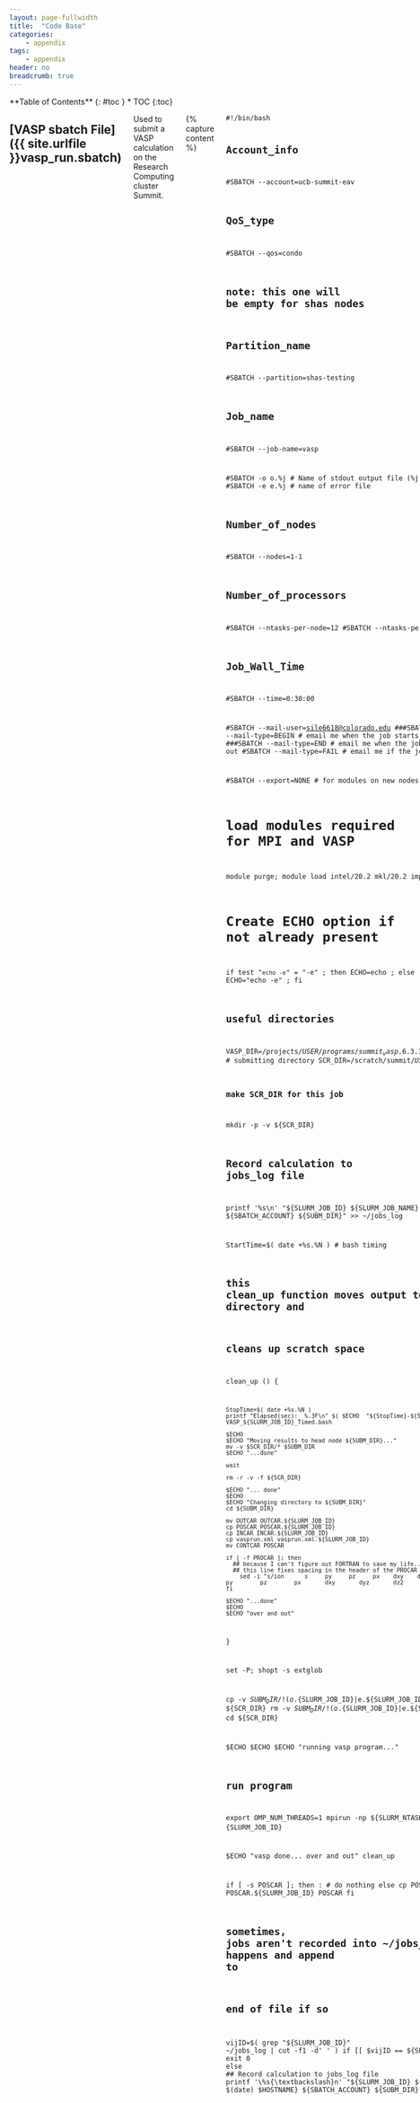 ```yaml
---
layout: page-fullwidth
title:  "Code Base"
categories:
    - appendix
tags:
    - appendix
header: no
breadcrumb: true
---
```

<div class="row">
<div class="medium-4 medium-push-8 columns" markdown="1">
<div class="panel radius" markdown="1">
**Table of Contents**
{: #toc }
*  TOC
{:toc}
</div>
</div><!-- /.medium-4.columns -->

<div class="medium-8 medium-pull-4 columns" markdown="1">

## [VASP sbatch File]({{ site.urlfile }}vasp_run.sbatch)

Used to submit a VASP calculation on the Research Computing cluster Summit.

{% capture content %}
<div class="language-bash highlighter-rouge">
<div class="highlight">
<pre class="highlight">
<code>#!/bin/bash

## Account_info
#SBATCH --account=ucb-summit-eav

## QoS_type
#SBATCH --qos=condo

## note: this one will be empty for shas nodes
## Partition_name
#SBATCH --partition=shas-testing

## Job_name
#SBATCH --job-name=vasp

#SBATCH -o o.%j                 # Name of stdout output file (%j expands to jobId)
#SBATCH -e e.%j                 # name of error file

## Number_of_nodes
#SBATCH --nodes=1-1

## Number_of_processors
#SBATCH --ntasks-per-node=12
#SBATCH --ntasks-per-socket=12

## Job_Wall_Time
#SBATCH --time=0:30:00

#SBATCH --mail-user=sile6618@colorado.edu
###SBATCH --mail-type=BEGIN     # email me when the job starts, commented out
###SBATCH --mail-type=END       # email me when the job finishes, commented out
#SBATCH --mail-type=FAIL        # email me if the job fails

#SBATCH --export=NONE                   # for modules on new nodes

# load modules required for MPI and VASP
module purge; module load intel/20.2  mkl/20.2  impi/19.8

# Create ECHO option if not already present
if test "`echo -e`" = "-e" ; then ECHO=echo ; else ECHO="echo -e" ; fi

## useful directories
VASP_DIR=/projects/$USER/programs/summit_vasp.6.3.1_O2_intel20/bin/vasp_std
SUBM_DIR=$PWD # submitting directory
SCR_DIR=/scratch/summit/$USER/${SLURM_JOB_ID}

### make SCR_DIR for this job
mkdir -p -v ${SCR_DIR}

## Record calculation to jobs_log file
printf '%s\n' "${SLURM_JOB_ID}  ${SLURM_JOB_NAME}  $(date)  $HOSTNAME    ${SBATCH_ACCOUNT}  ${SUBM_DIR}" >> ~/jobs_log

StartTime=$( date +%s.%N ) # bash timing 
## this clean_up function moves output to the submitting directory and
## cleans up scratch space
clean_up () {

    StopTime=$( date +%s.%N )
    printf "Elapsed(sec):  %.3F\n" $( $ECHO  "${StopTime}-${StartTime}"|bc ) >
    VASP_${SLURM_JOB_ID}_Timed.bash

    $ECHO
    $ECHO "Moving results to head node ${SUBM_DIR}..."
    mv -v $SCR_DIR/* $SUBM_DIR
    $ECHO "...done"

    wait

    rm -r -v -f ${SCR_DIR}

    $ECHO "... done"
    $ECHO
    $ECHO "Changing directory to ${SUBM_DIR}"
    cd ${SUBM_DIR}

    mv OUTCAR OUTCAR.${SLURM_JOB_ID}
    cp POSCAR POSCAR.${SLURM_JOB_ID}
    cp INCAR INCAR.${SLURM_JOB_ID}
    cp vasprun.xml vasprun.xml.${SLURM_JOB_ID}
    mv CONTCAR POSCAR

    if [ -f PROCAR ]; then
      ## because I can't figure out FORTRAN to save my life...:
      ## this line fixes spacing in the header of the PROCAR file
        sed -i "s/ion      s     py     pz     px    dxy    dyz    dz2   dxz    dx2    tot/ions   py        pz        px       dxy       dyz       dz2       dxz       dx2      tot/g" PROCAR
    fi

    $ECHO "...done"
    $ECHO
    $ECHO "over and out"
}

set -P; shopt -s extglob

cp -v ${SUBM_DIR}/!(o.${SLURM_JOB_ID}|e.${SLURM_JOB_ID}|README) ${SCR_DIR}
rm -v ${SUBM_DIR}/!(o.${SLURM_JOB_ID}|e.${SLURM_JOB_ID}|README)
cd ${SCR_DIR}

$ECHO
$ECHO
$ECHO "running vasp program..."
## run program
export OMP_NUM_THREADS=1
mpirun -np ${SLURM_NTASKS} ${VASP_DIR} > screen.${SLURM_JOB_ID}

$ECHO "vasp done... over and out"
 clean_up

if [ -s POSCAR ]; then
        : # do nothing 
else
        cp POSCAR POSCAR.empty
        cp POSCAR.${SLURM_JOB_ID} POSCAR
fi

## sometimes, jobs aren't recorded into ~/jobs_log; check if this happens and append to
## end of file if so
vijID=$( grep "${SLURM_JOB_ID}" ~/jobs_log | cut -f1 -d' ' )
if [[ $vijID == ${SLURM_JOB_ID} ]]; then
        exit 0
else
        ## Record calculation to jobs_log file
        printf '\%s{\textbackslash}n' "${SLURM_JOB_ID}  ${SLURM_JOB_NAME}  $(date)  $HOSTNAME}
        ${SBATCH_ACCOUNT}  ${SUBM_DIR}" >> ~/jobs_log
fi
</code>
</pre>
</div>
</div>
{% endcapture %}
{% include accordian.html title="View Contents" contents=content %}


## VASP Postprocessing

See the [GitHub package](https://github.com/SinaLewis/VASP_postprocessing.jl) `VASP_postprocessing.jl` for Julia code to assist in convergence and efficiency testing as well as various postprocessing code.



